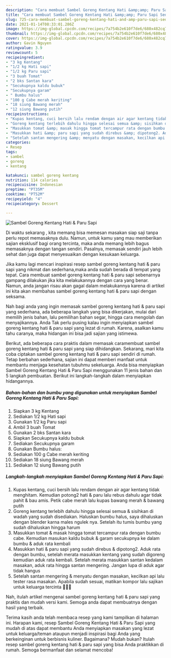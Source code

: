 ```yaml
---
description: "Cara membuat Sambel Goreng Kentang Hati &amp;amp; Paru Sapi Sederhana Untuk Jualan"
title: "Cara membuat Sambel Goreng Kentang Hati &amp;amp; Paru Sapi Sederhana Untuk Jualan"
slug: 725-cara-membuat-sambel-goreng-kentang-hati-and-amp-paru-sapi-sederhana-untuk-jualan
date: 2021-01-14T08:33:01.286Z
image: https://img-global.cpcdn.com/recipes/7a754b2e610f7de6/680x482cq70/sambel-goreng-kentang-hati-paru-sapi-foto-resep-utama.jpg
thumbnail: https://img-global.cpcdn.com/recipes/7a754b2e610f7de6/680x482cq70/sambel-goreng-kentang-hati-paru-sapi-foto-resep-utama.jpg
cover: https://img-global.cpcdn.com/recipes/7a754b2e610f7de6/680x482cq70/sambel-goreng-kentang-hati-paru-sapi-foto-resep-utama.jpg
author: Gavin Nguyen
ratingvalue: 3.9
reviewcount: 5
recipeingredient:
- "3 kg Kentang"
- "1/2 kg Hati sapi"
- "1/2 kg Paru sapi"
- "3 buah Tomat"
- "2 bks Santan kara"
- "Secukupnya kaldu bubuk"
- "Secukupnya garam"
- " Bumbu halus"
- "100 g Cabe merah keriting"
- "18 siung Bawang merah"
- "12 siung Bawang putih"
recipeinstructions:
- "Kupas kentang, cuci bersih lalu rendam dengan air agar kentang tidak menghitam. Kemudian potong2 hati &amp; paru lalu rebus dahulu agar tidak pahit &amp; bau amis. Petik cabe merah lalu kupas bawang merah &amp; bawang putih"
- "Goreng kentang terlebih dahulu hingga selesai semua &amp; sisihkan di wadah yang sudah disediakan. Haluskan bumbu halus, saya dihaluskan dengan blender karna males ngulek nya. Setelah itu tumis bumbu yang sudah dihaluskan hingga harum"
- "Masukkan tomat &amp; masak hingga tomat tercampur rata dengan bumbu cabe. Kemudian masukan kaldu bubuk &amp; garam secukupnya ke dalam bumbu &amp; aduk rata kembali"
- "Masukkan hati &amp; paru sapi yang sudah direbus &amp; dipotong2. Aduk rata dengan bumbu, setelah merata masukkan kentang yang sudah digoreng kemudian aduk rata kembali. Setelah merata masukkan santan kedalam masakan, aduk rata hingga santan mengering. Jangan lupa di aduk agar tidak hangus"
- "Setelah santan mengering &amp; menyatu dengan masakan, kecilkan api lalu tester rasa masakan. Apabila sudah sesuai, matikan kompor lalu sajikan untuk keluarga tercinta 🥰🙏🏻"
categories:
- Resep
tags:
- sambel
- goreng
- kentang

katakunci: sambel goreng kentang 
nutrition: 114 calories
recipecuisine: Indonesian
preptime: "PT35M"
cooktime: "PT52M"
recipeyield: "4"
recipecategory: Dessert

---
```



![Sambel Goreng Kentang Hati &amp; Paru Sapi](https://img-global.cpcdn.com/recipes/7a754b2e610f7de6/680x482cq70/sambel-goreng-kentang-hati-paru-sapi-foto-resep-utama.jpg)

Di waktu  sekarang , kita memang bisa memesan masakan siap saji tanpa perlu repot memasaknya dulu. Namun, untuk kamu yang mau memberikan sajian eksklusif bagi orang tercinta, maka anda memang lebih bagus memasaknya dengan tangan sendiri. Pasalnya, memasak sendiri jauh lebih sehat dan juga dapat menyesuaikan dengan kesukaan keluarga.

Jika kamu lagi mencari inspirasi resep sambel goreng kentang hati &amp; paru sapi yang nikmat dan sederhana,maka anda sudah berada di tempat yang tepat. Cara membuat sambel goreng kentang hati &amp; paru sapi  sebenarnya gampang dilakukan jika kita melakukannya dengan cara yang benar. Namun, anda jangan risau akan gagal dalam melakukannya 
karena di artikel ini kita akan membahas sambel goreng kentang hati &amp; paru sapi dengan seksama.  



Nah bagi anda yang ingin memasak sambel goreng kentang hati &amp; paru sapi yang sederhana, ada beberapa langkah yang bisa dikerjakan, mulai dari memilih jenis bahan, lalu pemilihan bahan segar, hingga cara mengolah dan menyajikannya. Anda Tak perlu pusing kalau ingin menyiapkan sambel goreng kentang hati &amp; paru sapi yang lezat di rumah. Karena, asalkan kamu  tahu caranya, maka hidangan ini bisa jadi sajian yang istimewa.

Berikut, ada beberapa cara praktis  dalam memasak caramembuat sambel goreng kentang hati &amp; paru sapi yang siap dihidangkan. Sekarang, mari kita coba ciptakan sambel goreng kentang hati &amp; paru sapi sendiri di rumah. Tetap berbahan sederhana, sajian ini dapat memberi manfaat untuk membantu menjaga kesehatan tubuhmu sekeluarga. Anda bisa menyiapkan Sambel Goreng Kentang Hati &amp; Paru Sapi menggunakan 11 jenis bahan dan 5 langkah pembuatan. Berikut ini langkah-langkah dalam menyiapkan hidangannya.

<!--inarticleads1-->

##### Bahan-bahan dan bumbu yang digunakan untuk menyiapkan Sambel Goreng Kentang Hati &amp; Paru Sapi:

1. Siapkan 3 kg Kentang
1. Sediakan 1/2 kg Hati sapi
1. Gunakan 1/2 kg Paru sapi
1. Ambil 3 buah Tomat
1. Gunakan 2 bks Santan kara
1. Siapkan Secukupnya kaldu bubuk
1. Sediakan Secukupnya garam
1. Gunakan  Bumbu halus:
1. Sediakan 100 g Cabe merah keriting
1. Sediakan 18 siung Bawang merah
1. Sediakan 12 siung Bawang putih




<!--inarticleads2-->

##### Langkah-langkah menyiapkan Sambel Goreng Kentang Hati &amp; Paru Sapi:

1. Kupas kentang, cuci bersih lalu rendam dengan air agar kentang tidak menghitam. Kemudian potong2 hati &amp; paru lalu rebus dahulu agar tidak pahit &amp; bau amis. Petik cabe merah lalu kupas bawang merah &amp; bawang putih
1. Goreng kentang terlebih dahulu hingga selesai semua &amp; sisihkan di wadah yang sudah disediakan. Haluskan bumbu halus, saya dihaluskan dengan blender karna males ngulek nya. Setelah itu tumis bumbu yang sudah dihaluskan hingga harum
1. Masukkan tomat &amp; masak hingga tomat tercampur rata dengan bumbu cabe. Kemudian masukan kaldu bubuk &amp; garam secukupnya ke dalam bumbu &amp; aduk rata kembali
1. Masukkan hati &amp; paru sapi yang sudah direbus &amp; dipotong2. Aduk rata dengan bumbu, setelah merata masukkan kentang yang sudah digoreng kemudian aduk rata kembali. Setelah merata masukkan santan kedalam masakan, aduk rata hingga santan mengering. Jangan lupa di aduk agar tidak hangus
1. Setelah santan mengering &amp; menyatu dengan masakan, kecilkan api lalu tester rasa masakan. Apabila sudah sesuai, matikan kompor lalu sajikan untuk keluarga tercinta 🥰🙏🏻




Nah, itulah artikel mengenai  sambel goreng kentang hati &amp; paru sapi  yang praktis dan mudah versi kami. Semoga anda dapat membuatnya dengan hasil yang terbaik. 

Terima kasih anda telah membaca resep yang kami tampilkan di halaman ini. Harapan kami, resep  Sambel Goreng Kentang Hati &amp; Paru Sapi yang mudah di atas dapat membantu Anda menyiapkan masakan yang lezat untuk keluarga/teman ataupun menjadi inspirasi bagi Anda yang berkeinginan untuk berbisnis kuliner. Bagaimana? Mudah bukan? Itulah resep sambel goreng kentang hati &amp; paru sapi yang bisa Anda praktikkan di rumah. Semoga bermanfaat dan selamat mencoba!


